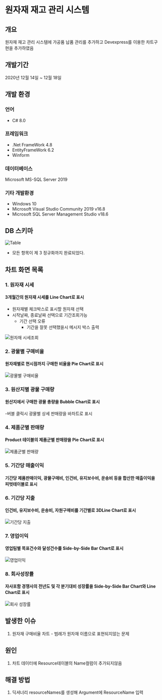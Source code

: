 # 원자재 재고 관리 시스템

## 개요

원자재 재고 관리 시스템에 가공품 납품 관리를 추가하고 Devexpress를 이용한 차트구현을 추가하였음

## 개발기간
2020년 12월 14일 ~ 12월 18일

## 개발 환경

### 언어
- C# 8.0

### 프레임워크
- .Net FrameWork 4.8
- EntityFrameWork 6.2
- Winform

### 데이터베이스
Microsoft MS-SQL Server 2019

### 기타 개발환경
- Windows 10
- Microsoft Visual Studio Community 2019 v16.8
- Microsoft SQL Server Management Studio v18.6

## DB 스키마

![Table](https://user-images.githubusercontent.com/74530618/102707618-f924a280-42df-11eb-9be1-14c2cc6cdd7f.jpg)

  - 모든 항목이 제 3 정규화까지 완료되었다.
  
## 차트 화면 목록
### 1. 원자재 시세

#### 3개월간의 원자재 시세를 Line Chart로 표시

- 원자재별 체크박스로 표시할 원자재 선택
- 시작날짜, 종료날짜 선택으로 기간조회가능
  - 기간 선택 오류
    - 기간을 잘못 선택했을시 메시지 박스 출력

![원자재 시세조회](https://user-images.githubusercontent.com/74530618/102707792-4d7c5200-42e1-11eb-822c-536a4af1ccd2.jpg)


### 2. 광물별 구매비율

#### 원자재별로 현시점까지 구매한 비율을 Pie Chart로 표시

![광물별 구매비율](https://user-images.githubusercontent.com/74530618/102734812-190da200-4384-11eb-85fb-6eb538751b69.jpg)


### 3. 원산지별 광물 구매량

#### 원산지에서 구매한 광물 총량을 Bubble Chart로 표시

-버블 클릭시 광물별 상세 판매량을 바차트로 표시


### 4. 제품군별 판매량

#### Product 테이블의 제품군별 판매량을 Pie Chart로 표시

![제품군별 판매량](https://user-images.githubusercontent.com/74530618/102708008-1c048600-42e3-11eb-9eb8-a52e57e8c008.jpg)


### 5. 기간당 매출이익

#### 기간당 제품판매이익, 광물구매비, 인건비, 유지보수비, 운송비 등을 합산한 매출이익을 피벗테이블로 표시


### 6. 기간당 지출

#### 인건비, 유지보수비, 운송비, 자원구매비를 기간별로 3DLine Chart로 표시

![기간당 지출](https://user-images.githubusercontent.com/74530618/102708197-89fd7d00-42e4-11eb-8657-2b20810e12f3.jpg)


### 7. 영업이익

#### 영업팀별 목표건수와 달성건수를 Side-by-Side Bar Chart로 표시

![영업이익](https://user-images.githubusercontent.com/74530618/102708254-fc6e5d00-42e4-11eb-85bd-e1e346706f2c.jpg)


### 8. 회사성장률

#### 자사포함 경쟁사의 전년도 및 각 분기대비 성장률을 Side-by-Side Bar Chart와 Line Chart로 표시

![회사 성장률](https://user-images.githubusercontent.com/74530618/102708320-7b639580-42e5-11eb-8c9c-308972379d1c.jpg)

## 발생한 이슈
 1. 원자재 구매비율 차트 - 범례가 원자재 이름으로 표현되지않는 문제
 
## 원인
 1. 차트 데이터에 Resource테이블의 Name컬럼이 추가되지않음
## 해결 방법
 1. 딕셔너리 resourceNames를 생성해 Argument에 ResourceName 입력

